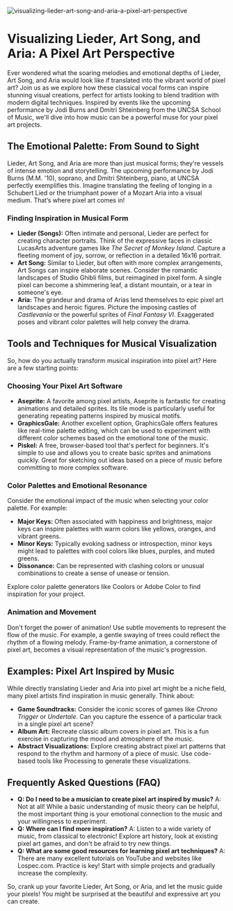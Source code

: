 ![visualizing-lieder-art-song-and-aria-a-pixel-art-perspective](https://images.pexels.com/photos/7567423/pexels-photo-7567423.jpeg?auto=compress&cs=tinysrgb&fit=crop&h=627&w=1200)

# Visualizing Lieder, Art Song, and Aria: A Pixel Art Perspective

Ever wondered what the soaring melodies and emotional depths of Lieder, Art Song, and Aria would look like if translated into the vibrant world of pixel art? Join us as we explore how these classical vocal forms can inspire stunning visual creations, perfect for artists looking to blend tradition with modern digital techniques. Inspired by events like the upcoming performance by Jodi Burns and Dmitri Shteinberg from the UNCSA School of Music, we'll dive into how music can be a powerful muse for your pixel art projects.

## The Emotional Palette: From Sound to Sight

Lieder, Art Song, and Aria are more than just musical forms; they're vessels of intense emotion and storytelling. The upcoming performance by Jodi Burns (M.M. '10), soprano, and Dmitri Shteinberg, piano, at UNCSA perfectly exemplifies this. Imagine translating the feeling of longing in a Schubert Lied or the triumphant power of a Mozart Aria into a visual medium. That’s where pixel art comes in! 

### Finding Inspiration in Musical Form

*   **Lieder (Songs):** Often intimate and personal, Lieder are perfect for creating character portraits. Think of the expressive faces in classic LucasArts adventure games like *The Secret of Monkey Island*. Capture a fleeting moment of joy, sorrow, or reflection in a detailed 16x16 portrait.
*   **Art Song:** Similar to Lieder, but often with more complex arrangements, Art Songs can inspire elaborate scenes. Consider the romantic landscapes of Studio Ghibli films, but reimagined in pixel form. A single pixel can become a shimmering leaf, a distant mountain, or a tear in someone's eye.
*   **Aria:** The grandeur and drama of Arias lend themselves to epic pixel art landscapes and heroic figures. Picture the imposing castles of *Castlevania* or the powerful sprites of *Final Fantasy VI*. Exaggerated poses and vibrant color palettes will help convey the drama.

## Tools and Techniques for Musical Visualization

So, how do you actually transform musical inspiration into pixel art? Here are a few starting points:

### Choosing Your Pixel Art Software

*   **Aseprite:** A favorite among pixel artists, Aseprite is fantastic for creating animations and detailed sprites. Its tile mode is particularly useful for generating repeating patterns inspired by musical motifs.
*   **GraphicsGale:** Another excellent option, GraphicsGale offers features like real-time palette editing, which can be used to experiment with different color schemes based on the emotional tone of the music.
*   **Piskel:** A free, browser-based tool that's perfect for beginners. It's simple to use and allows you to create basic sprites and animations quickly. Great for sketching out ideas based on a piece of music before committing to more complex software.

### Color Palettes and Emotional Resonance

Consider the emotional impact of the music when selecting your color palette. For example:

*   **Major Keys:** Often associated with happiness and brightness, major keys can inspire palettes with warm colors like yellows, oranges, and vibrant greens.
*   **Minor Keys:** Typically evoking sadness or introspection, minor keys might lead to palettes with cool colors like blues, purples, and muted greens.
*   **Dissonance:** Can be represented with clashing colors or unusual combinations to create a sense of unease or tension.

Explore color palette generators like Coolors or Adobe Color to find inspiration for your project.

### Animation and Movement

Don't forget the power of animation! Use subtle movements to represent the flow of the music. For example, a gentle swaying of trees could reflect the rhythm of a flowing melody. Frame-by-frame animation, a cornerstone of pixel art, becomes a visual representation of the music's progression.

## Examples: Pixel Art Inspired by Music

While directly translating Lieder and Aria into pixel art might be a niche field, many pixel artists find inspiration in music generally. Think about:

*   **Game Soundtracks:** Consider the iconic scores of games like *Chrono Trigger* or *Undertale*. Can you capture the essence of a particular track in a single pixel art scene?
*   **Album Art:** Recreate classic album covers in pixel art. This is a fun exercise in capturing the mood and atmosphere of the music.
*   **Abstract Visualizations:** Explore creating abstract pixel art patterns that respond to the rhythm and harmony of a piece of music. Use code-based tools like Processing to generate these visualizations.

## Frequently Asked Questions (FAQ)

*   **Q: Do I need to be a musician to create pixel art inspired by music?**
	A: Not at all! While a basic understanding of music theory can be helpful, the most important thing is your emotional connection to the music and your willingness to experiment.
*   **Q: Where can I find more inspiration?**
	A: Listen to a wide variety of music, from classical to electronic! Explore art history, look at existing pixel art games, and don't be afraid to try new things.
*   **Q: What are some good resources for learning pixel art techniques?**
	A: There are many excellent tutorials on YouTube and websites like Lospec.com. Practice is key! Start with simple projects and gradually increase the complexity.

So, crank up your favorite Lieder, Art Song, or Aria, and let the music guide your pixels! You might be surprised at the beautiful and expressive art you can create.
